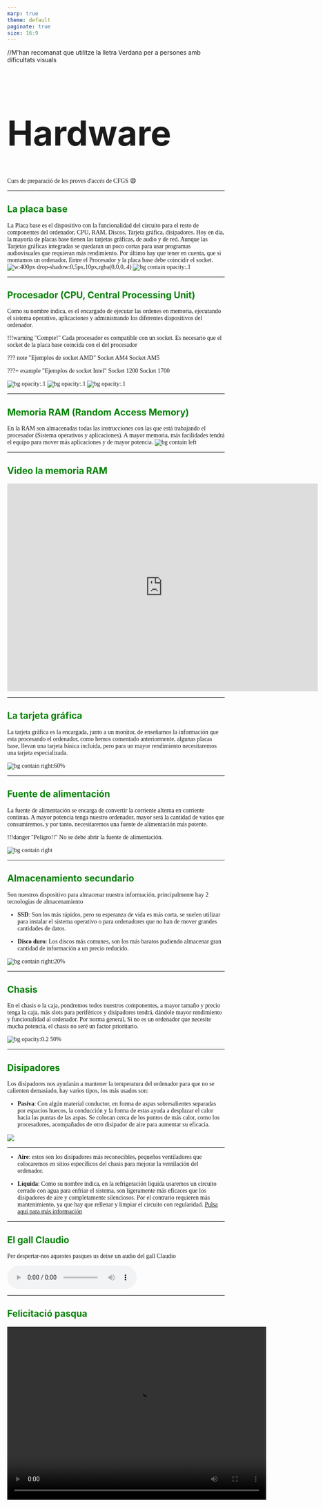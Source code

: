 ```yaml
---
marp: true
theme: default
paginate: true
size: 16:9
---
```


<style>
  h1 {font-size: 80px;}
  h2 {color: red;}
  p, ul{font-family: "Verdana";} 
</style>//M'han recomanat que utilitze la lletra Verdana per a persones amb dificultats visuals

<!-- _paginate: false -->
# Hardware
Curs de preparació de les proves d'accés de CFGS :smile:

---
## La placa base
La Placa base es el dispositivo con la funcionalidad del circuito para el resto de componentes del ordenador, CPU, RAM, Discos, Tarjeta gráfica, disipadores. Hoy en día, la mayoría de placas base tienen las tarjetas gráficas, de audio y de red. Aunque las Tarjetas gráficas integradas se quedaran un poco cortas para usar programas audiovisuales que requieran más rendimiento. Por último hay que tener en cuenta, que si montamos un ordenador, Entre el Procesador y la placa base debe coincidir el socket.
![w:400px drop-shadow:0,5px,10px,rgba(0,0,0,.4)](imatges/placa_base.jpg)
![bg contain opacity:.1](imatges/marca_aigua.png)

---
## Procesador (CPU, Central Processing Unit)

Como su nombre indica, es el encargado de ejecutar las ordenes en memoria, ejecutando el sistema operativo, aplicaciones y administrando los diferentes dispositivos del ordenador.

!!!warning "Compte!"
    Cada procesador es compatible con un socket. Es necesario que el socket de la placa base coincida con el del procesador

??? note "Ejemplos de socket AMD"
    Socket AM4
    Socket AM5

???+ example "Ejemplos de socket Intel"
    Socket 1200
    Socket 1700

![bg opacity:.1](imatges/processador.jpg)
![bg opacity:.1](imatges/disipador.jpg)
![bg opacity:.1](imatges/placa_base.jpg)

---
<style scoped> h2{ color: green; }</style>
## Memoria RAM (Random Access Memory)


En la RAM son almacenadas todas las instrucciones con las que está trabajando el procesador (Sistema operativos y aplicaciones). A mayor memoria, más facilidades tendrá el equipo para mover más aplicaciones y de mayor potencia.
![bg contain left](imatges/RAM.jpg)

---

## Video la memoria RAM

<div style="text-align: center">
<iframe width="720" height="480" src="https://www.youtube.com/embed/yRNwl24l39E?si=XG6UzYTWclC5E9rV" title="YouTube video player" frameborder="0" allow="accelerometer; autoplay; clipboard-write; encrypted-media; gyroscope; picture-in-picture; web-share" referrerpolicy="strict-origin-when-cross-origin" allowfullscreen></iframe>
</div>

---

## La tarjeta gráfica
La tarjeta gráfica es la encargada, junto a un monitor, de enseñarnos la información que esta procesando el ordenador, como hemos comentado anteriormente, algunas placas base, llevan una tarjeta básica incluida, pero para un mayor rendimiento necesitaremos una tarjeta especializada.

![bg contain right:60%](imatges/grafica.jpg)

---

## Fuente de alimentación

La fuente de alimentación se encarga de convertir la corriente alterna en corriente continua. A mayor potencia tenga nuestro ordenador, mayor será la cantidad de vatios que consumiremos, y por tanto, necesitaremos una fuente de alimentación más potente.

!!!danger "Peligro!!"
    No se debe abrir la fuente de alimentación.

![bg contain right](imatges/font.jpg)

---

## Almacenamiento secundario

Son nuestros dispositivo para almacenar nuestra información, principalmente hay 2 tecnologias de almacenamiento

* **SSD**: Son los más rápidos, pero su esperanza de vida es más corta, se suelen utilizar para instalar el sistema operativo o para ordenadores que no han de mover grandes cantidades de datos.

* **Disco duro**: Los discos más comunes, son los más baratos pudiendo almacenar gran cantidad de información a un precio reducido.

![bg contain right:20%](imatges/HD.jpg)

---

## Chasis

En el chasis o la caja, pondremos todos nuestros componentes, a mayor tamaño y precio tenga la caja, más slots para periféricos y disipadores tendrá, dándole mayor rendimiento y funcionalidad al ordenador. Por norma general, Si no es un ordenador que necesite mucha potencia, el chasis no seré un factor prioritario.

![bg opacity:0.2 50%](imatges/caixa.jpg)

---

## Disipadores

Los disipadores nos ayudarán a mantener la temperatura del ordenador para que no se calienten demasiado, hay varios tipos, los más usados son:

* **Pasiva**: Con algún material conductor, en forma de aspas sobresalientes separadas por espacios huecos, la conducción y la forma de estas ayuda a desplazar el calor hacia las puntas de las aspas. Se colocan cerca de los puntos de más calor, como los procesadores, acompañados de otro disipador de aire para aumentar su eficacia.

![](imatges/disipador.jpg)

---

* **Aire**: estos son los disipadores más reconocibles, pequeños ventiladores que colocaremos en sitios específicos del chasis para mejorar la ventilación del ordenador.

* **Líquida**: Como su nombre indica, en la refrigeración líquida usaremos un circuito cerrado con agua para enfriar el sistema,  son ligeramente más eficaces que los disipadores de aire y completamente silenciosos. Por el contrario requieren más mantenimiento, ya que hay que rellenar y limpiar el circuito con regularidad. [Pulsa aquí para más información](https://www.xataka.com/componentes/refrigeracion-liquida-que-como-funciona-cuando-merece-pena-apostar-ella-para-propulsar-nuestro-pc)

---

## El gall Claudio

Per despertar-nos aquestes pasques us deixe un audio del gall Claudio

<audio controls>
  <source src="audio/gall.mp3" type="audio/mpeg">
Your browser does not support the audio element.
</audio>

---

## Felicitació pasqua
<div style="text-align: center">
<video width="600" height="400" controls>
  <source src="video/video.mp4">
El teu navegador no soporta l'etiqueta video. Actualitza'l.
</video></div>
